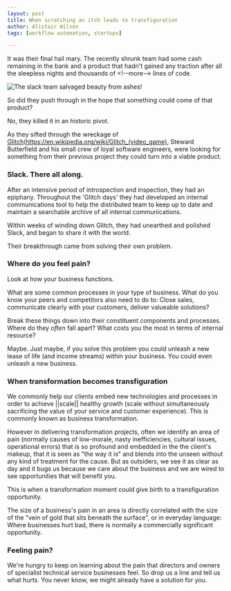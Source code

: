 ```yaml
---
layout: post
title: When scratching an itch leads to transfiguration
author: Alistair Wilson
tags: [workflow automation, startups]

---
```

It was their final hail mary. The recently shrunk team had some cash remaining in the bank and a product that hadn't gained any traction after all the sleepless nights and thousands of \<!--more--\> lines of code.

![The slack team salvaged beauty from ashes!][image-1]

So did they push through in the hope that something could come of that product?

No, they killed it in an historic pivot.

As they sifted through the wreckage of [Glitch]()(https://en.wikipedia.org/wiki/Glitch_(video_game), Steward Butterfield and his small crew of loyal software engineers, were looking for something from their previous project they could turn into a viable product.

### Slack. There all along.

After an intensive period of introspection and inspection, they had an epiphany. Throughout the 'Glitch days' they had developed an internal communications tool to help the distributed team to keep up to date and maintain a searchable archive of all internal communications.

Within weeks of winding down Glitch, they had unearthed and polished Slack, and began to share it with the world.

Their breakthrough came from solving their own problem.

### Where do you feel pain?

Look at how your business functions.

What are some common processes in your type of business. What do you know your peers and competitors also need to do to: Close sales, communicate clearly with your customers, deliver valueable solutions?

Break these things down into their constituent components and processes. Where do they *often* fall apart? What costs you the most in terms of internal resource?

Maybe. Just maybe, if you solve this problem you could unleash a new lease of life (and income streams) within your business. You could even unleash a new business.

### When transformation becomes transfiguration

We commonly help our clients embed new technologies and processes in order to achieve ||scale|| healthy growth (scale without simultaneously sacrificing the value of your service and customer experience). This is commonly known as business transformation.

However in delivering transformation projects, often we identify an area of pain (normally causes of low-morale, nasty inefficiencies, cultural issues, operational errors) that is so profound and embedded in the the client's makeup, that it is seen as "the way it is" and blends into the unseen without any kind of treatment for the cause. But as outsiders, we see it as clear as day and it bugs us because we care about the business and we are wired to see opportunities that will benefit you.

This is when a transformation moment could give birth to a transfiguration opportunity.

The size of a business's pain in an area is directly correlated with the size of the "vein of gold that sits beneath the surface", or in everyday language: Where businesses hurt bad, there is normally a commercially significant opportunity.

### Feeling pain?

We're hungry to keep on learning about the pain that directors and owners of specialist technical service businesses feel. So drop us a line and tell us what hurts. You never know, we might already have a solution for you.



[image-1]:	https://everdigital.ghost.io/content/images/size/w2000/2018/05/scratch-itch-transformation.jpg